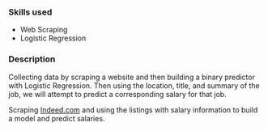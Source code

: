 ### Skills used
- Web Scraping
- Logistic Regression

### Description
Collecting data by scraping a website and then building a binary predictor with Logistic Regression. Then using the location, title, and summary of the job, we will attempt to predict a corresponding salary for that job.

Scraping [Indeed.com](www.indeed.com) and using the listings with salary information to build a model and predict salaries.
